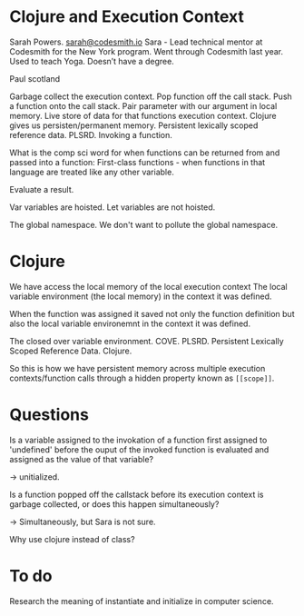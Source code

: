 # Clojure and Execution Context

Sarah Powers. sarah@codesmith.io
Sara - Lead technical mentor at Codesmith for the New York program.
Went through Codesmith last year. Used to teach Yoga. Doesn’t have a degree.

Paul scotland

Garbage collect the execution context.
Pop function off the call stack.
Push a function onto the call stack.
Pair parameter with our argument in local memory.
Live store of data for that functions execution context.
Clojure gives us persisten/permanent memory. Persistent lexically scoped reference data. PLSRD.
Invoking a function.

What is the comp sci word for when functions can be returned from and passed into a function:
First-class functions - when functions in that language are treated like any other variable.

Evaluate a result.

Var variables are hoisted. Let variables are not hoisted.

The global namespace. We don't want to pollute the global namespace.

# Clojure

We have access the local memory of the local execution context 
The local variable environment (the local memory) in the context it was defined.

When the function was assigned it saved not only the function definition but also the local variable environemnt in the context it was defined.

The closed over variable environment. COVE. PLSRD. Persistent Lexically Scoped Reference Data. Clojure.

So this is how we have persistent memory across multiple execution contexts/function calls through a hidden property known as `[[scope]]`.

# Questions

Is a variable assigned to the invokation of a function first assigned to 'undefined' before the ouput of the invoked function is evaluated and assigned as the value of that variable?

-> unitialized.

Is a function popped off the callstack before its execution context is garbage collected, or does this happen simultaneously?

-> Simultaneously, but Sara is not sure.

Why use clojure instead of class?

# To do

Research the meaning of instantiate and initialize in computer science.